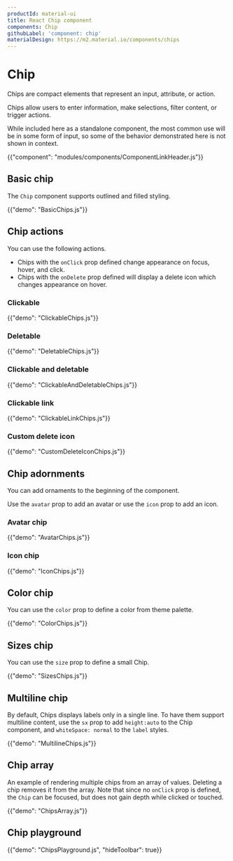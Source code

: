 ```yaml
---
productId: material-ui
title: React Chip component
components: Chip
githubLabel: 'component: chip'
materialDesign: https://m2.material.io/components/chips
---
```


# Chip

<p class="description">Chips are compact elements that represent an input, attribute, or action.</p>

Chips allow users to enter information, make selections, filter content, or trigger actions.

While included here as a standalone component, the most common use will
be in some form of input, so some of the behavior demonstrated here is
not shown in context.

{{"component": "modules/components/ComponentLinkHeader.js"}}

## Basic chip

The `Chip` component supports outlined and filled styling.

{{"demo": "BasicChips.js"}}

## Chip actions

You can use the following actions.

- Chips with the `onClick` prop defined change appearance on focus, hover, and click.
- Chips with the `onDelete` prop defined will display a delete icon which changes appearance on hover.

### Clickable

{{"demo": "ClickableChips.js"}}

### Deletable

{{"demo": "DeletableChips.js"}}

### Clickable and deletable

{{"demo": "ClickableAndDeletableChips.js"}}

### Clickable link

{{"demo": "ClickableLinkChips.js"}}

### Custom delete icon

{{"demo": "CustomDeleteIconChips.js"}}

## Chip adornments

You can add ornaments to the beginning of the component.

Use the `avatar` prop to add an avatar or use the `icon` prop to add an icon.

### Avatar chip

{{"demo": "AvatarChips.js"}}

### Icon chip

{{"demo": "IconChips.js"}}

## Color chip

You can use the `color` prop to define a color from theme palette.

{{"demo": "ColorChips.js"}}

## Sizes chip

You can use the `size` prop to define a small Chip.

{{"demo": "SizesChips.js"}}

## Multiline chip

By default, Chips displays labels only in a single line.
To have them support multiline content, use the `sx` prop to add `height:auto` to the Chip component, and `whiteSpace: normal` to the `label` styles.

{{"demo": "MultilineChips.js"}}

## Chip array

An example of rendering multiple chips from an array of values.
Deleting a chip removes it from the array. Note that since no
`onClick` prop is defined, the `Chip` can be focused, but does not
gain depth while clicked or touched.

{{"demo": "ChipsArray.js"}}

## Chip playground

{{"demo": "ChipsPlayground.js", "hideToolbar": true}}

